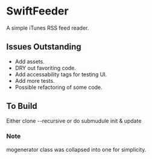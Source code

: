 # SwiftFeeder
A simple iTunes RSS feed reader.

## Issues Outstanding
* Add assets.
* DRY out favoriting code.
* Add accessability tags for testing UI.
* Add more tests.
* Possible refactoring of some code.

## To Build
Either clone --recursive or do submudule init & update

### Note
mogenerator class was collapsed into one for simplicity.